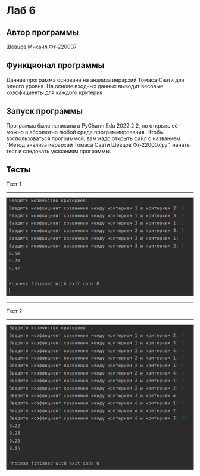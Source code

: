 # Лаб 6
## Автор программы
Шевцов Михаил Фт-220007
## Функционал программы
Данная программа основана на анализа иерархий Томаса Саати для одного уровня. На основе входных данных выводит весовые коэффициенты для каждого критерия
## Запуск программы
Программа была написана в PyCharm Edu 2022.2.2, но открыть её можно в абсолютно любой среде программирования. Чтобы воспользоваться программой, вам надо открыть файл с названием “Метод анализа иерархий Томаса Саати Шевцов Фт-220007.py”, начать тест и следовать указаниям программы.
## Тесты
Тест 1
___
![Тест_программы](photo_2023-10-24_20-17-35.jpg)
___
Тест 2
___
![Тест_программы](photo_2023-10-24_20-17-45.jpg)

